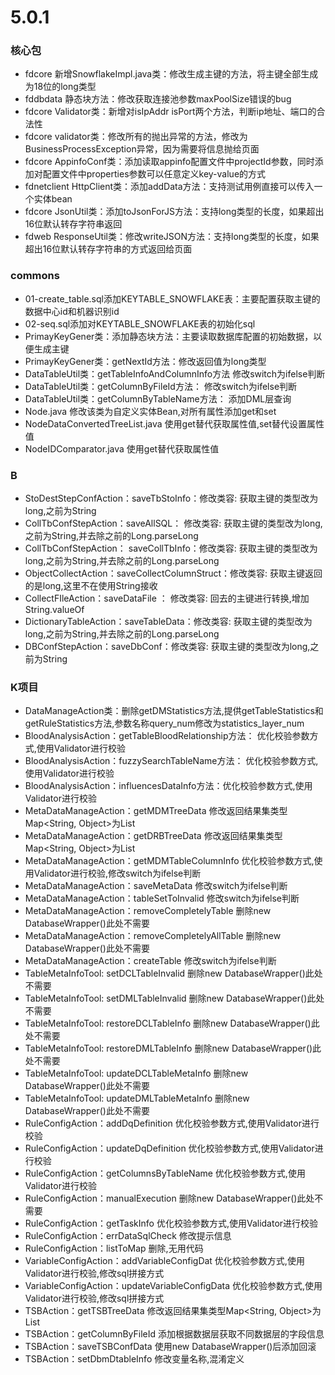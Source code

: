 # 5.0.1
### 核心包
- fdcore 新增SnowflakeImpl.java类：修改生成主键的方法，将主键全部生成为18位的long类型
- fddbdata 静态块方法：修改获取连接池参数maxPoolSize错误的bug
- fdcore Validator类：新增对isIpAddr isPort两个方法，判断ip地址、端口的合法性
- fdcore validator类：修改所有的抛出异常的方法，修改为BusinessProcessException异常，因为需要将信息抛给页面
- fdcore AppinfoConf类：添加读取appinfo配置文件中projectId参数，同时添加对配置文件中properties参数可以任意定义key-value的方式
- fdnetclient HttpClient类：添加addData方法：支持测试用例直接可以传入一个实体bean
- fdcore JsonUtil类：添加toJsonForJS方法：支持long类型的长度，如果超出16位默认转存字符串返回
- fdweb ResponseUtil类：修改writeJSON方法：支持long类型的长度，如果超出16位默认转存字符串的方式返回给页面

### commons
- 01-create_table.sql添加KEYTABLE_SNOWFLAKE表：主要配置获取主键的数据中心id和机器识别id
- 02-seq.sql添加对KEYTABLE_SNOWFLAKE表的初始化sql
- PrimayKeyGener类：添加静态块方法：主要读取数据库配置的初始数据，以便生成主键
- PrimayKeyGener类：getNextId方法：修改返回值为long类型
- DataTableUtil类：getTableInfoAndColumnInfo方法 修改switch为ifelse判断
- DataTableUtil类：getColumnByFileId方法： 修改switch为ifelse判断
- DataTableUtil类：getColumnByTableName方法： 添加DML层查询
- Node.java 修改该类为自定义实体Bean,对所有属性添加get和set
- NodeDataConvertedTreeList.java 使用get替代获取属性值,set替代设置属性值
- NodeIDComparator.java 使用get替代获取属性值

### B
- StoDestStepConfAction：saveTbStoInfo：修改类容: 获取主键的类型改为long,之前为String
- CollTbConfStepAction：saveAllSQL： 修改类容: 获取主键的类型改为long,之前为String,并去除之前的Long.parseLong
- CollTbConfStepAction： saveCollTbInfo：修改类容: 获取主键的类型改为long,之前为String,并去除之前的Long.parseLong
- ObjectCollectAction：saveCollectColumnStruct：修改类容: 获取主键返回的是long,这里不在使用String接收
- CollectFIleAction：saveDataFile ： 修改类容: 回去的主键进行转换,增加String.valueOf
- DictionaryTableAction：saveTableData：修改类容: 获取主键的类型改为long,之前为String,并去除之前的Long.parseLong
- DBConfStepAction：saveDbConf：修改类容: 获取主键的类型改为long,之前为String

### K项目
- DataManageAction类：删除getDMStatistics方法,提供getTableStatistics和getRuleStatistics方法,参数名称query_num修改为statistics_layer_num
- BloodAnalysisAction：getTableBloodRelationship方法： 优化校验参数方式,使用Validator进行校验
- BloodAnalysisAction：fuzzySearchTableName方法： 优化校验参数方式,使用Validator进行校验
- BloodAnalysisAction：influencesDataInfo方法：优化校验参数方式,使用Validator进行校验
- MetaDataManageAction：getMDMTreeData 修改返回结果集类型Map<String, Object>为List<Node>
- MetaDataManageAction：getDRBTreeData 修改返回结果集类型Map<String, Object>为List<Node>
- MetaDataManageAction：getMDMTableColumnInfo 优化校验参数方式,使用Validator进行校验,修改switch为ifelse判断
- MetaDataManageAction：saveMetaData 修改switch为ifelse判断
- MetaDataManageAction：tableSetToInvalid 修改switch为ifelse判断
- MetaDataManageAction：removeCompletelyTable 删除new DatabaseWrapper()此处不需要
- MetaDataManageAction：removeCompletelyAllTable 删除new DatabaseWrapper()此处不需要
- MetaDataManageAction：createTable 修改switch为ifelse判断
- TableMetaInfoTool:  setDCLTableInvalid 删除new DatabaseWrapper()此处不需要
- TableMetaInfoTool:	setDMLTableInvalid 删除new DatabaseWrapper()此处不需要
- TableMetaInfoTool:	restoreDCLTableInfo 删除new DatabaseWrapper()此处不需要
- TableMetaInfoTool:	restoreDMLTableInfo 删除new DatabaseWrapper()此处不需要
- TableMetaInfoTool:	updateDCLTableMetaInfo 删除new DatabaseWrapper()此处不需要
- TableMetaInfoTool:	updateDMLTableMetaInfo 删除new DatabaseWrapper()此处不需要
- RuleConfigAction：addDqDefinition 优化校验参数方式,使用Validator进行校验
- RuleConfigAction：updateDqDefinition 优化校验参数方式,使用Validator进行校验
- RuleConfigAction：getColumnsByTableName 优化校验参数方式,使用Validator进行校验
- RuleConfigAction：manualExecution	删除new DatabaseWrapper()此处不需要
- RuleConfigAction：getTaskInfo 优化校验参数方式,使用Validator进行校验
- RuleConfigAction：errDataSqlCheck 修改提示信息
- RuleConfigAction：listToMap 删除,无用代码
- VariableConfigAction：addVariableConfigDat 优化校验参数方式,使用Validator进行校验,修改sql拼接方式
- VariableConfigAction：updateVariableConfigData 优化校验参数方式,使用Validator进行校验,修改sql拼接方式
- TSBAction：getTSBTreeData 修改返回结果集类型Map<String, Object>为List<Node>
- TSBAction：getColumnByFileId 添加根据数据层获取不同数据层的字段信息
- TSBAction：saveTSBConfData 使用new DatabaseWrapper()后添加回滚
- TSBAction：setDbmDtableInfo 修改变量名称,混淆定义

